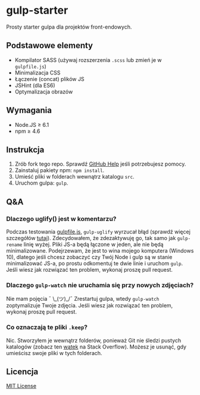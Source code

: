# gulp-starter

Prosty starter gulpa dla projektów front-endowych.

## Podstawowe elementy

- Kompilator SASS (używaj rozszerzenia `.scss` lub zmień je w `gulpfile.js`)
- Minimalizacja CSS
- Łączenie (concat) plików JS
- JSHint (dla ES6)
- Optymalizacja obrazów

## Wymagania

- Node.JS &ge; 6.1
- npm &ge; 4.6

## Instrukcja

1. Zrób fork tego repo. Sprawdź [GitHub Help](https://help.github.com/articles/fork-a-repo/) jeśli potrzebujesz pomocy.
2. Zainstaluj pakiety npm: `npm install`.
3. Umieść pliki w folderach wewnątrz katalogu `src`.
4. Uruchom gulpa: `gulp`.

## Q&A

### Dlaczego uglify() jest w komentarzu?

Podczas testowania [gulpfile.js](gulpfile.js), `gulp-uglify` wyrzucał błąd (sprawdź więcej szczegółów [tutaj](https://gist.github.com/WojtekWernicki/5bb1a1722ad94ff7c2cbd1f32169188d)). Zdecydowałem, że zdezaktywuję go, tak samo jak `gulp-rename` linię wyżej. Pliki JS-a będą łączone w jeden, ale nie będą minimalizowane. Podejrzewam, że jest to wina mojego komputera (Windows 10), dlatego jeśli chcesz zobaczyć czy Twój Node i gulp są w stanie minimalizować JS-a, po prostu odkomentuj te dwie linie i uruchom `gulp`. Jeśli wiesz jak rozwiązać ten problem, wykonaj proszę pull request.

### Dlaczego `gulp-watch` nie uruchamia się przy nowych zdjęciach?

Nie mam pojęcia ¯ \\\_(ツ)_/¯  Zrestartuj gulpa, wtedy `gulp-watch` zoptymalizuje Twoje zdjęcia. Jeśli wiesz jak rozwiązać ten problem, wykonaj proszę pull request.

### Co oznaczają te pliki `.keep`?

Nic. Stworzyłem je wewnątrz folderów, ponieważ Git nie śledzi pustych katalogów (zobacz ten [wątek](http://stackoverflow.com/questions/115983/how-can-i-add-an-empty-directory-to-a-git-repository) na Stack Overflow). Możesz je usunąć, gdy umieścisz swoje pliki w tych folderach.

## Licencja

[MIT License](LICENSE)